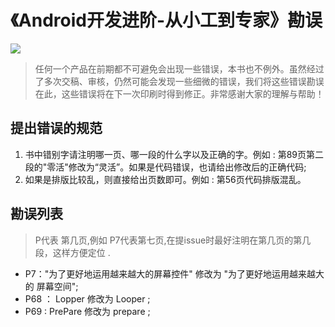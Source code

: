 # 《Android开发进阶-从小工到专家》勘误

![](http://img13.360buyimg.com/n1/jfs/t2422/330/2270854990/101007/3f534acc/56cf26f1N5bbd99c2.jpg)

>任何一个产品在前期都不可避免会出现一些错误，本书也不例外。虽然经过了多次交稿、审核，仍然可能会发现一些细微的错误，我们将这些错误勘误在此，这些错误将在下一次印刷时得到修正。非常感谢大家的理解与帮助！

## 提出错误的规范

1. 书中错别字请注明哪一页、哪一段的什么字以及正确的字。例如 : 第89页第二段的"零活"修改为“灵活”。如果是代码错误，也请给出修改后的正确代码;
2. 如果是排版比较乱，则直接给出页数即可。例如 : 第56页代码排版混乱。

## 勘误列表

> P代表 第几页,例如 P7代表第七页,在提issue时最好注明在第几页的第几段，这样方便定位 .

- P7："为了更好地运用越来越大的屏幕控件" 修改为 "为了更好地运用越来越大的 屏幕空间";     
- P68 ： Lopper 修改为 Looper ;    
- P69 : PrePare 修改为 prepare ;    

